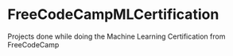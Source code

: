 # FreeCodeCampMLCertification

  Projects done while doing the Machine Learning Certification from FreeCodeCamp

